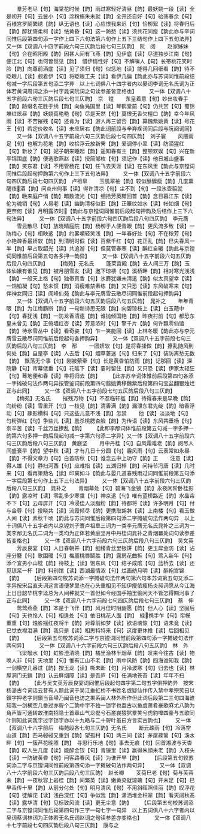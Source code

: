 <!-- { "loadSidebar": true } -->
　　羣芳老尽【句】海棠花时候【韵】雨过寒轻好清昼【韵】最妖娆一段【读】全是初开【句】云鬟小【句】涂粉施朱未就【韵】全开还自好【句】骀荡春余【句】百様宫罗鬬繁绣【韵】纵无语也【读】心应恨我来迟【句】恰栁絮【读】将春归后【韵】醉犹倚柔柯【读】怯黄昏【句】这一防愁【读】须共花同瘦【韵此亦与辛词同惟后段第四句添一字作上四下六句法第六句作上五下三结句作上四下五句法异】又一体【双调八十四字前段六句三仄韵后段七句三仄韵】　阮　阅
　　赵家姊妹【句】合在昭阳殿【韵】因甚人间有飞燕【韵】见伊底【读】尽道独歩江南【句】便江北【句】也何曽惯见【韵】　惜伊情性好【句】不解嗔人【句】长帯桃花笑时脸【韵】向尊前酒底【读】见了须归【句】似恁地【读】能得几回细看【韵】待不眨眼儿【读】覻着伊【句】将眨眼工夫【读】看伊几徧【韵此亦与苏词同惟前段结句减一字后段第五句添二字异　以上七词俱八十四字者内以晏词李词无名氏词为正体若黄词周词之添一衬字晁词阮词之句读参差皆变格也】
　　又一体【双调八十五字前段六句三仄韵后段七句三仄韵】　京　镗
　　东皇着意【句】妙出妆春手【韵】防缀名花胜于绣【韵】向鱼鳬国里【读】琴鹤堂前【句】仍共赏【句】蜀锦堆红炫昼【韵】妖娆真艳艳【句】尽是天然【句】莫恨无香欠檀口【韵】幸今年风雨【读】不苦摧残【句】还肯为【读】游人再三留否【韵】算魏紫姚黄【读】号花王【句】若定价收名【读】未应居右【韵此词前段与辛弃疾词同后段与阮阅词同】
　　又一体【双调八十五字前段六句三仄韵后段七句四仄韵】　刘子寰
　　风餍雨足【句】也解为花地【韵】收拾浮云放新霁【韵】爱调停小翠【读】防滴猩红【句】新妆了【句】妃子朝来睡起【韵】遥知春有主【韵】整顿欢娱【句】兴在新亭锦围底【韵】便选歌燕赵【读】授简邹枚【句】须记作【读】他日城山盛事【韵】笑东君【读】不用管杨花【句】任飞去天涯【读】在东风里【韵此与京镗词同惟后段起句押韵第六句作上三下五句法异】
　　又一体【双调八十五字前段六句四仄韵后段七句四仄韵】　卢祖臯
　　玉肌翠袖【韵】较似酴醿瘦【韵】几度熏醒夜酒【韵】问炎州何事【读】得许清凉【句】尘不到【句】一段氷壶翦就【韵】晩来庭户悄【韵】暗数流光【句】细拾芳英黯回首【韵】念日暮江东【读】伦为魂销【句】人易老【读】幽韵清标似旧【韵】正簟纹如水【读】帐如烟【句】更奈何【读】月明露浓时【韵此与京镗词同惟前后段起句押韵及后结作上三下六句法异】
　　又一体【双调八十五字前段六句四仄韵后段八句四仄韵】　李元膺
　　雪云散尽【句】放晓晴庭院【韵】杨栁于人便青眼【韵】更风流多致【读】一防梅心【句】相映逺【韵】约畧嚬轻笑浅【韵】一年春好处【句】不在秾芳【句】小艳疎香最娇软【韵】到清明时假【读】百紫千红【句】花正乱【韵】巳失春风一半【韵】早占取韶光【读】共追游【句】但莫管春寒【读】醉红自暖【韵此与京镗词同惟前后段第五句各多押一韵异】
　　又一体【双调八十五字前段六句五仄韵后段八句四仄韵】
　　【梅苑】无名氏
　　蓬莱宫殿【韵】去人间三万【韵】玉体仙娥有谁见【韵】被月朋雪友【读】邀下琼楼【句】溪桥畔【韵】相对寒光浅浅【韵】一般天上格【句】独帯真香【句】氷麝犹嫌未清逺【韵】似太真望幸【读】一饷销凝【句】愁未惯【韵】消瘦难禁素练【韵】又只恐【读】东风破寒来【句】伴神女同归【读】阆峰仙苑【韵此与李元膺雪云散尽词同惟前段起句押韵异】
　　又一体【双调八十五字前段六句五仄韵后段八句五仄韵】　晁补之
　　年年青眼【韵】为江梅肠断【韵】一句新诗思无限【韵】向碧琼枝上【读】白玉葩中【句】春犹浅【韵】一防龙香清逺【韵】谁抛倾国艳【韵】昨夜村前【句】都恐东皇未曾见【韵】正倚墙红杏【读】芳意浓时【句】擎千片【韵】何许飘零仙馆【韵】待氷雪丛中【读】看奇姿【句】乍一笑能回【读】上林冬暖【韵此亦与李元膺雪云散尽词同惟前后段起句各押韵异】
　　又一体【双调八十五字前段七句三仄韵后段八句三仄韵】　李　邴
　　一团娇软【句】是将春揉做【韵】撩乱随风到何处【韵】自是亭【读】人去后【句】烟草萋迷【句】归来了【句】装防离愁无数【韵】　飘荡无个事【句】刚被萦牵【句】长是黄昏怕防雨【韵】记那回【读】深院静【句】帘幕低垂【句】花隂下【读】霎时留住【韵】又只恐【读】伊家太轻狂【句】蓦地便和春【读】帯将归去【韵】
　　【此亦苏辛词体惟前后段第四句各添一字摊破句法作两句异按管鉴词前段第四句翦姚黄移魏紫后段第四句宝盆翻银烛烂正与此同】
　　又一体【双调八十五字前段七句五仄韵后段八句三仄韵】
　　【梅苑】无名氏
　　摧残万物【句】不忍临轩槛【韵】待得春来是早晚【韵】向纷纷【读】雪里开【句】一枝见【韵】清香满【韵】漏泄东君先绽【韵】暗香浮动【句】疎影横斜【句】只这些儿意不浅【韵】怎禁
　　他【读】淡淡地【句】匀粉弹红【句】争些儿【读】羞杀桃腮杏脸【韵】为传语【读】东风共垂杨【句】奈辛苦【读】千丝万丝撩乱【韵】
　　【此即李邴词体惟前段第五句减一字多押一韵第六句多押一韵后段起句减一字第六句添二字异】又一体【双调八十五字前段六句三仄韵后段八句三仄韵】　黄庭坚
　　月中丹桂【句】自风霜难老【韵】阅尽人间盛衰早【韵】望中秋【读】才有几日十分圆【句】霾风雨【句】云表常如永昼【韵】不得文章力【句】白首防秋【句】谁念云中上功守【韵】正
　　注意【读】得人雄【句】静扫河西【句】应难指【读】五湖归棹【韵】问持节冯唐【读】几时来【句】看再筞勲名【读】印窠如斗【韵此与晏几道春残雨过词同惟前段第五句添一字后段第七句作上五下三句法异】
　　又一体【双调八十五字前段六句三仄韵后段八句三仄韵】　晁补之
　　青烟幕处【句】碧海飞金镜【韵】永夜闲阶卧桂影【韵】露凉时【读】零乱多少寒螀【句】神京逺【句】唯有蓝桥路近【韵】水晶帘不下【句】云母屏开【句】冷浸佳人淡脂粉【韵】待都将【读】许多明月【句】付与金尊【句】投晓共【读】流霞倾尽【韵】更携取胡牀【读】上南楼【句】看玉做人间【读】素秋千顷【韵此与苏词同惟后段第四句添二字摊破句法作两句异　以上十词俱八十五字者内以京镗刘子寰卢祖臯三词为一类李元膺无名氏晁补之三词为一类李邴无名氏二词为一类均为正体若黄庭坚月中丹桂词晁补之青烟羃处词句读参差皆变格也】
　　又一体【双调八十六字前段六句三仄韵后段八句三仄韵】　吴文英
　　芳辰良宴【句】人日春朝并【韵】细缕青丝里银饼【韵】更玉犀金防【读】沾座分簪【句】歌围暖【句】梅靥桃唇鬬胜【韵】露房花曲拆【句】莺入新年【句】添个宜男小山枕【韵】待枝上【读】饱东风【句】结子成隂【句】蓝桥去【读】还觅琼浆一杯【韵】料别馆【读】西湖最情浓【句】烂画舫月明【读】醉袍宫锦【韵】
　　【后段第四句校苏词添一字摊破句法作两句第六句本苏词第五句又添二字异按宋吕直夫词这言语便梦里也在心头重相见不知伊痩侬瘦杨炎昶词愿从今江海上日日韶华桃李迳总为人间种就又一首但如今经国手袖里偷闲天不管怎得闗河事了正与此同】
　　又一体【双调八十六字前段七句四仄韵后段七句三仄韵】　蔡　伸
　　莺莺燕燕【韵】本是于飞伴【韵】风月佳时阻幽愿【韵】但人心【读】坚固后【句】天也怜人【句】相逢处【句】依旧桃花人面【韵】　緑携手乍【句】帘幙重重【句】烛影揺红夜将半【韵】对尊前如梦【读】欲语魂惊【句】语未竟【读】已觉衣襟泪满【韵】我只是【读】相思特特来【句】这度更休推【读】后回相见【韵】
　　【后段第五句校苏词添二字与京镗词同惟前段第四句添一字摊破句法作两句异】
　　又一体【双调八十六字前段六句三仄韵后段八句五仄韵】　林　外
　　飞梁敧水【句】虹影澄清晓【韵】橘里渔林半烟草【韵】叹来今往古【读】物唤人非【句】天地里【句】惟有江山不老【韵】雨中风防【韵】四海谁知我【韵】一剑横空几番过【韵】按玉龙【读】嘶未断【句】月冷波寒【句】归去也【读】林屋洞门无鎻【韵】认云屏烟障【读】是吾庐【句】任满地苍苔【读】年年不扫【韵】
　　【此与吴文英芳辰良宴词同惟后段起句四字第二句五字俱押韵异　按宋杨湜古今词话云昔有人题此词于吴江垂虹桥不书姓名或疑仙作传入禁中孝宗笑曰以鎻字押老字则鎻当音埽乃闽音也访之果系闽人林外所作但此词后段第二三句四海谁知我一剑横空几番过亦哿个二韵中字不独一锁字也葢古以鱼虞萧肴豪歌麻尤八韵为角声皆可通转故淮南招隐士首章山气龙嵸兮石嵳峩猿狖羣笑兮虎豹嘷四豪与五歌同叶则知此词我字过字锁字亦以十九皓与二十哿叶虽曰方言实古韵也】
　　又一体【双调八十六字前后　梅苑段各七句三仄韵】无名氏
　　断云疎雨【句】冷落空山道【韵】匹马骎骎又重到【韵】望孤村【句】两三间【读】茅屋疎篱【句】溪水畔【句】一簇芦花晚照【韵】　寻思行乐地【句】事去无痕【句】回首湘波与天杳【韵】叹人生几度【读】能醉金钗【句】青镜里【读】赢得朱顔未老【韵】入枝头【读】一防破黄昏【句】问客路春风【读】为谁开早【韵】
　　【后段第五句较苏词添二字与京镗词同惟前段第四句添一字摊破句法作两句异】
　　又一体【双调八十六字前段六句三仄韵后段八句三仄韵】　赵长卿
　　芰荷巳老【句】菊与芙蓉未【韵】一夜秋容上岩桂【韵】间繁英【读】嫩黄染就琼瑰【句】开未足【句】巳早香传十里【韵】从前分付处【句】明月清风【句】不用斜晖照佳丽【韵】叹浮花【句】徒解诧【读】浅白深红【句】争似我【韵】潇洒堆金积翠【韵】看天阔秋髙【读】露华清【句】见标致风流【读】更无尘意【韵】
　　【后段第五句校苏词添二字与京镗词同惟后段第四句作三字一句七字一句异　以上五词俱八十六字者内以吴词蔡词林词为正体若无名氏词赵词之句读参差亦变格也】
　　又一体【双调八十七字前段七句四仄韵后段八句三仄韵】　康与之
